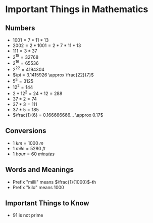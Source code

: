 # Important Things in Mathematics

## Numbers

-   $1001 = 7 * 11 * 13$
-   $2002 = 2 * 1001 = 2 * 7 * 11 * 13$
-   $111 = 3 * 37$
-   $2^{15} = 32768$
-   $2^{16} = 65536$
-   $2^{22} = 4194304$
-   $\pi = 3.1415926 \approx \frac{22}{7}$
-   $5^5 = 3125$
-   $12^2 = 144$
-   $2 * 12^2 = 24 * 12 = 288$
-   $37 * 2 = 74$
-   $37 * 3 = 111$
-   $37 * 5 = 185$
-   $\frac{1}{6} = 0.166666666... \approx 0.17$

## Conversions

-   $1 \ km = 1000 \ m$
-   $1 \ mile = 5280 \ ft$
-   $1 \ hour = 60 \ minutes$

## Words and Meanings

-   Prefix "milli" means $\frac{1}{1000}$-th
-   Prefix "kilo" means $1000$

## Important Things to Know

-   $91$ is not prime
